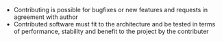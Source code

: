 - Contributing is possible for bugfixes or new features and requests in agreement with author
- Contributed software must fit to the architecture and be tested in terms of performance, stability and benefit to the project by the contributer
